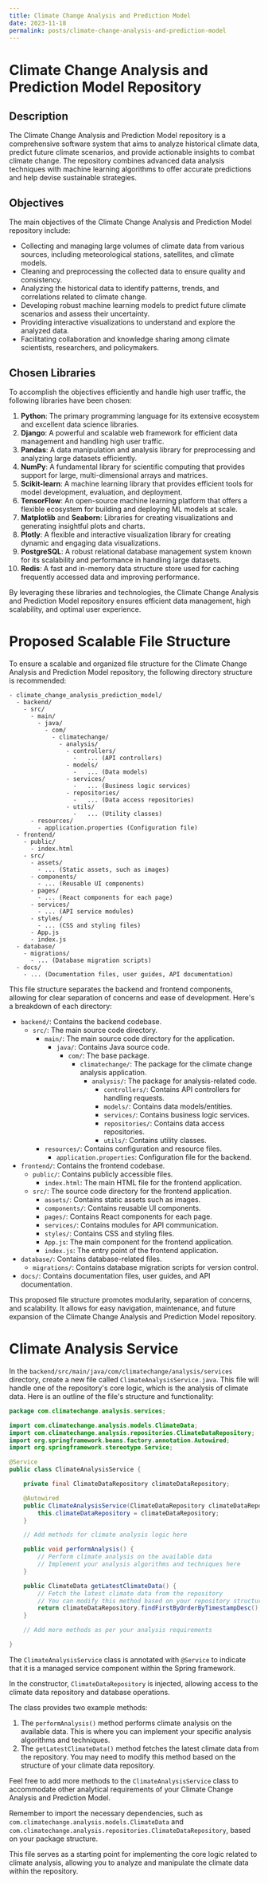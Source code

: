 ```yaml
---
title: Climate Change Analysis and Prediction Model
date: 2023-11-18
permalink: posts/climate-change-analysis-and-prediction-model
---
```


# Climate Change Analysis and Prediction Model Repository

## Description

The Climate Change Analysis and Prediction Model repository is a comprehensive software system that aims to analyze historical climate data, predict future climate scenarios, and provide actionable insights to combat climate change. The repository combines advanced data analysis techniques with machine learning algorithms to offer accurate predictions and help devise sustainable strategies.

## Objectives

The main objectives of the Climate Change Analysis and Prediction Model repository include:

- Collecting and managing large volumes of climate data from various sources, including meteorological stations, satellites, and climate models.
- Cleaning and preprocessing the collected data to ensure quality and consistency.
- Analyzing the historical data to identify patterns, trends, and correlations related to climate change.
- Developing robust machine learning models to predict future climate scenarios and assess their uncertainty.
- Providing interactive visualizations to understand and explore the analyzed data.
- Facilitating collaboration and knowledge sharing among climate scientists, researchers, and policymakers.

## Chosen Libraries

To accomplish the objectives efficiently and handle high user traffic, the following libraries have been chosen:

1. **Python**: The primary programming language for its extensive ecosystem and excellent data science libraries.
2. **Django**: A powerful and scalable web framework for efficient data management and handling high user traffic.
3. **Pandas**: A data manipulation and analysis library for preprocessing and analyzing large datasets efficiently.
4. **NumPy**: A fundamental library for scientific computing that provides support for large, multi-dimensional arrays and matrices.
5. **Scikit-learn**: A machine learning library that provides efficient tools for model development, evaluation, and deployment.
6. **TensorFlow**: An open-source machine learning platform that offers a flexible ecosystem for building and deploying ML models at scale.
7. **Matplotlib** and **Seaborn**: Libraries for creating visualizations and generating insightful plots and charts.
8. **Plotly**: A flexible and interactive visualization library for creating dynamic and engaging data visualizations.
9. **PostgreSQL**: A robust relational database management system known for its scalability and performance in handling large datasets.
10. **Redis**: A fast and in-memory data structure store used for caching frequently accessed data and improving performance.

By leveraging these libraries and technologies, the Climate Change Analysis and Prediction Model repository ensures efficient data management, high scalability, and optimal user experience.

# Proposed Scalable File Structure

To ensure a scalable and organized file structure for the Climate Change Analysis and Prediction Model repository, the following directory structure is recommended:

```
- climate_change_analysis_prediction_model/
  - backend/
    - src/
      - main/
        - java/
          - com/
            - climatechange/
              - analysis/
                - controllers/
                  -   ... (API controllers)
                - models/
                  -   ... (Data models)
                - services/
                  -   ... (Business logic services)
                - repositories/
                  -   ... (Data access repositories)
                - utils/
                  -   ... (Utility classes)
      - resources/
        - application.properties (Configuration file)
  - frontend/
    - public/
      - index.html
    - src/
      - assets/
        - ... (Static assets, such as images)
      - components/
        - ... (Reusable UI components)
      - pages/
        - ... (React components for each page)
      - services/
        - ... (API service modules)
      - styles/
        - ... (CSS and styling files)
      - App.js
      - index.js
  - database/
    - migrations/
      - ... (Database migration scripts)
  - docs/
    - ... (Documentation files, user guides, API documentation)
```

This file structure separates the backend and frontend components, allowing for clear separation of concerns and ease of development. Here's a breakdown of each directory:

- `backend/`: Contains the backend codebase.
  - `src/`: The main source code directory.
    - `main/`: The main source code directory for the application.
      - `java/`: Contains Java source code.
        - `com/`: The base package.
          - `climatechange/`: The package for the climate change analysis application.
            - `analysis/`: The package for analysis-related code.
              - `controllers/`: Contains API controllers for handling requests.
              - `models/`: Contains data models/entities.
              - `services/`: Contains business logic services.
              - `repositories/`: Contains data access repositories.
              - `utils/`: Contains utility classes.
    - `resources/`: Contains configuration and resource files.
      - `application.properties`: Configuration file for the backend.
- `frontend/`: Contains the frontend codebase.
  - `public/`: Contains publicly accessible files.
    - `index.html`: The main HTML file for the frontend application.
  - `src/`: The source code directory for the frontend application.
    - `assets/`: Contains static assets such as images.
    - `components/`: Contains reusable UI components.
    - `pages/`: Contains React components for each page.
    - `services/`: Contains modules for API communication.
    - `styles/`: Contains CSS and styling files.
    - `App.js`: The main component for the frontend application.
    - `index.js`: The entry point of the frontend application.
- `database/`: Contains database-related files.
  - `migrations/`: Contains database migration scripts for version control.
- `docs/`: Contains documentation files, user guides, and API documentation.

This proposed file structure promotes modularity, separation of concerns, and scalability. It allows for easy navigation, maintenance, and future expansion of the Climate Change Analysis and Prediction Model repository.

# Climate Analysis Service

In the `backend/src/main/java/com/climatechange/analysis/services` directory, create a new file called `ClimateAnalysisService.java`. This file will handle one of the repository's core logic, which is the analysis of climate data. Here is an outline of the file's structure and functionality:

```java
package com.climatechange.analysis.services;

import com.climatechange.analysis.models.ClimateData;
import com.climatechange.analysis.repositories.ClimateDataRepository;
import org.springframework.beans.factory.annotation.Autowired;
import org.springframework.stereotype.Service;

@Service
public class ClimateAnalysisService {

    private final ClimateDataRepository climateDataRepository;

    @Autowired
    public ClimateAnalysisService(ClimateDataRepository climateDataRepository) {
        this.climateDataRepository = climateDataRepository;
    }

    // Add methods for climate analysis logic here

    public void performAnalysis() {
        // Perform climate analysis on the available data
        // Implement your analysis algorithms and techniques here
    }

    public ClimateData getLatestClimateData() {
        // Fetch the latest climate data from the repository
        // You can modify this method based on your repository structure
        return climateDataRepository.findFirstByOrderByTimestampDesc();
    }

    // Add more methods as per your analysis requirements

}
```

The `ClimateAnalysisService` class is annotated with `@Service` to indicate that it is a managed service component within the Spring framework.

In the constructor, `ClimateDataRepository` is injected, allowing access to the climate data repository and database operations.

The class provides two example methods:

1. The `performAnalysis()` method performs climate analysis on the available data. This is where you can implement your specific analysis algorithms and techniques.
2. The `getLatestClimateData()` method fetches the latest climate data from the repository. You may need to modify this method based on the structure of your climate data repository.

Feel free to add more methods to the `ClimateAnalysisService` class to accommodate other analytical requirements of your Climate Change Analysis and Prediction Model.

Remember to import the necessary dependencies, such as `com.climatechange.analysis.models.ClimateData` and `com.climatechange.analysis.repositories.ClimateDataRepository`, based on your package structure.

This file serves as a starting point for implementing the core logic related to climate analysis, allowing you to analyze and manipulate the climate data within the repository.
